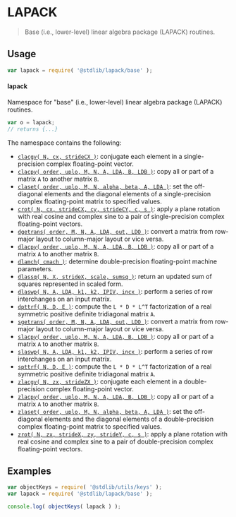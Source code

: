 <!--

@license Apache-2.0

Copyright (c) 2024 The Stdlib Authors.

Licensed under the Apache License, Version 2.0 (the "License");
you may not use this file except in compliance with the License.
You may obtain a copy of the License at

   http://www.apache.org/licenses/LICENSE-2.0

Unless required by applicable law or agreed to in writing, software
distributed under the License is distributed on an "AS IS" BASIS,
WITHOUT WARRANTIES OR CONDITIONS OF ANY KIND, either express or implied.
See the License for the specific language governing permissions and
limitations under the License.

-->

# LAPACK

> Base (i.e., lower-level) linear algebra package (LAPACK) routines.

<section class="usage">

## Usage

```javascript
var lapack = require( '@stdlib/lapack/base' );
```

#### lapack

Namespace for "base" (i.e., lower-level) linear algebra package (LAPACK) routines.

```javascript
var o = lapack;
// returns {...}
```

The namespace contains the following:

<!-- <toc pattern="*"> -->

<div class="namespace-toc">

-   <span class="signature">[`clacgv( N, cx, strideCX )`][@stdlib/lapack/base/clacgv]</span><span class="delimiter">: </span><span class="description">conjugate each element in a single-precision complex floating-point vector.</span>
-   <span class="signature">[`clacpy( order, uplo, M, N, A, LDA, B, LDB )`][@stdlib/lapack/base/clacpy]</span><span class="delimiter">: </span><span class="description">copy all or part of a matrix `A` to another matrix `B`.</span>
-   <span class="signature">[`claset( order, uplo, M, N, alpha, beta, A, LDA )`][@stdlib/lapack/base/claset]</span><span class="delimiter">: </span><span class="description">set the off-diagonal elements and the diagonal elements of a single-precision complex floating-point matrix to specified values.</span>
-   <span class="signature">[`crot( N, cx, strideCX, cy, strideCY, c, s )`][@stdlib/lapack/base/crot]</span><span class="delimiter">: </span><span class="description">apply a plane rotation with real cosine and complex sine to a pair of single-precision complex floating-point vectors.</span>
-   <span class="signature">[`dgetrans( order, M, N, A, LDA, out, LDO )`][@stdlib/lapack/base/dge-trans]</span><span class="delimiter">: </span><span class="description">convert a matrix from row-major layout to column-major layout or vice versa.</span>
-   <span class="signature">[`dlacpy( order, uplo, M, N, A, LDA, B, LDB )`][@stdlib/lapack/base/dlacpy]</span><span class="delimiter">: </span><span class="description">copy all or part of a matrix `A` to another matrix `B`.</span>
-   <span class="signature">[`dlamch( cmach )`][@stdlib/lapack/base/dlamch]</span><span class="delimiter">: </span><span class="description">determine double-precision floating-point machine parameters.</span>
-   <span class="signature">[`dlassq( N, X, strideX, scale, sumsq )`][@stdlib/lapack/base/dlassq]</span><span class="delimiter">: </span><span class="description">return an updated sum of squares represented in scaled form.</span>
-   <span class="signature">[`dlaswp( N, A, LDA, k1, k2, IPIV, incx )`][@stdlib/lapack/base/dlaswp]</span><span class="delimiter">: </span><span class="description">perform a series of row interchanges on an input matrix.</span>
-   <span class="signature">[`dpttrf( N, D, E )`][@stdlib/lapack/base/dpttrf]</span><span class="delimiter">: </span><span class="description">compute the `L * D * L^T` factorization of a real symmetric positive definite tridiagonal matrix `A`.</span>
-   <span class="signature">[`sgetrans( order, M, N, A, LDA, out, LDO )`][@stdlib/lapack/base/sge-trans]</span><span class="delimiter">: </span><span class="description">convert a matrix from row-major layout to column-major layout or vice versa.</span>
-   <span class="signature">[`slacpy( order, uplo, M, N, A, LDA, B, LDB )`][@stdlib/lapack/base/slacpy]</span><span class="delimiter">: </span><span class="description">copy all or part of a matrix `A` to another matrix `B`.</span>
-   <span class="signature">[`slaswp( N, A, LDA, k1, k2, IPIV, incx )`][@stdlib/lapack/base/slaswp]</span><span class="delimiter">: </span><span class="description">perform a series of row interchanges on an input matrix.</span>
-   <span class="signature">[`spttrf( N, D, E )`][@stdlib/lapack/base/spttrf]</span><span class="delimiter">: </span><span class="description">compute the `L * D * L^T` factorization of a real symmetric positive definite tridiagonal matrix `A`.</span>
-   <span class="signature">[`zlacgv( N, zx, strideZX )`][@stdlib/lapack/base/zlacgv]</span><span class="delimiter">: </span><span class="description">conjugate each element in a double-precision complex floating-point vector.</span>
-   <span class="signature">[`zlacpy( order, uplo, M, N, A, LDA, B, LDB )`][@stdlib/lapack/base/zlacpy]</span><span class="delimiter">: </span><span class="description">copy all or part of a matrix `A` to another matrix `B`.</span>
-   <span class="signature">[`zlaset( order, uplo, M, N, alpha, beta, A, LDA )`][@stdlib/lapack/base/zlaset]</span><span class="delimiter">: </span><span class="description">set the off-diagonal elements and the diagonal elements of a double-precision complex floating-point matrix to specified values.</span>
-   <span class="signature">[`zrot( N, zx, strideX, zy, strideY, c, s )`][@stdlib/lapack/base/zrot]</span><span class="delimiter">: </span><span class="description">apply a plane rotation with real cosine and complex sine to a pair of double-precision complex floating-point vectors.</span>

</div>

<!-- </toc> -->

</section>

<!-- /.usage -->

<section class="examples">

## Examples

<!-- TODO: better examples -->

<!-- eslint no-undef: "error" -->

```javascript
var objectKeys = require( '@stdlib/utils/keys' );
var lapack = require( '@stdlib/lapack/base' );

console.log( objectKeys( lapack ) );
```

</section>

<!-- /.examples -->

<!-- Section for related `stdlib` packages. Do not manually edit this section, as it is automatically populated. -->

<section class="related">

</section>

<!-- /.related -->

<!-- Section for all links. Make sure to keep an empty line after the `section` element and another before the `/section` close. -->

<section class="links">

<!-- <toc-links> -->

[@stdlib/lapack/base/clacgv]: https://github.com/stdlib-js/stdlib/tree/develop/lib/node_modules/%40stdlib/lapack/base/clacgv

[@stdlib/lapack/base/clacpy]: https://github.com/stdlib-js/stdlib/tree/develop/lib/node_modules/%40stdlib/lapack/base/clacpy

[@stdlib/lapack/base/claset]: https://github.com/stdlib-js/stdlib/tree/develop/lib/node_modules/%40stdlib/lapack/base/claset

[@stdlib/lapack/base/crot]: https://github.com/stdlib-js/stdlib/tree/develop/lib/node_modules/%40stdlib/lapack/base/crot

[@stdlib/lapack/base/dge-trans]: https://github.com/stdlib-js/stdlib/tree/develop/lib/node_modules/%40stdlib/lapack/base/dge-trans

[@stdlib/lapack/base/dlacpy]: https://github.com/stdlib-js/stdlib/tree/develop/lib/node_modules/%40stdlib/lapack/base/dlacpy

[@stdlib/lapack/base/dlamch]: https://github.com/stdlib-js/stdlib/tree/develop/lib/node_modules/%40stdlib/lapack/base/dlamch

[@stdlib/lapack/base/dlassq]: https://github.com/stdlib-js/stdlib/tree/develop/lib/node_modules/%40stdlib/lapack/base/dlassq

[@stdlib/lapack/base/dlaswp]: https://github.com/stdlib-js/stdlib/tree/develop/lib/node_modules/%40stdlib/lapack/base/dlaswp

[@stdlib/lapack/base/dpttrf]: https://github.com/stdlib-js/stdlib/tree/develop/lib/node_modules/%40stdlib/lapack/base/dpttrf

[@stdlib/lapack/base/sge-trans]: https://github.com/stdlib-js/stdlib/tree/develop/lib/node_modules/%40stdlib/lapack/base/sge-trans

[@stdlib/lapack/base/slacpy]: https://github.com/stdlib-js/stdlib/tree/develop/lib/node_modules/%40stdlib/lapack/base/slacpy

[@stdlib/lapack/base/slaswp]: https://github.com/stdlib-js/stdlib/tree/develop/lib/node_modules/%40stdlib/lapack/base/slaswp

[@stdlib/lapack/base/spttrf]: https://github.com/stdlib-js/stdlib/tree/develop/lib/node_modules/%40stdlib/lapack/base/spttrf

[@stdlib/lapack/base/zlacgv]: https://github.com/stdlib-js/stdlib/tree/develop/lib/node_modules/%40stdlib/lapack/base/zlacgv

[@stdlib/lapack/base/zlacpy]: https://github.com/stdlib-js/stdlib/tree/develop/lib/node_modules/%40stdlib/lapack/base/zlacpy

[@stdlib/lapack/base/zlaset]: https://github.com/stdlib-js/stdlib/tree/develop/lib/node_modules/%40stdlib/lapack/base/zlaset

[@stdlib/lapack/base/zrot]: https://github.com/stdlib-js/stdlib/tree/develop/lib/node_modules/%40stdlib/lapack/base/zrot

<!-- </toc-links> -->

</section>

<!-- /.links -->
